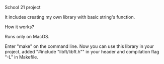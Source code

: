 ﻿School 21 project
  
  It includes creating my own library with basic string's function.

How it works?

  Runs only on MacOS.
  
  Enter "make" on the command line. Now you can use this library in your project, added "#include "libft/libft.h"" in your header and compilation flag “-L” in Makefile.
